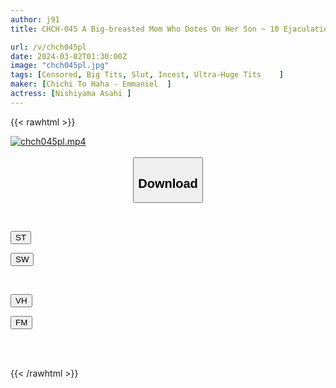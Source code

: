 ```yaml
---
author: j91
title: CHCH-045 A Big-breasted Mom Who Dotes On Her Son ~ 10 Ejaculations In One Night To Cheer Up Her Son Before His Exams ~

url: /v/chch045pl
date: 2024-03-02T01:30:00Z
image: "chch045pl.jpg"
tags: [Censored, Big Tits, Slut, Incest, Ultra-Huge Tits	]
maker: [Chichi To Haha - Emmaniel  ]
actress: [Nishiyama Asahi ]
---
```



{{< rawhtml >}}

<div class="video" data-videoid="roBgYV7vvLUbrVM">
    <a href="javascript:;">
        <img src="/v/chch045pl/chch045pl.jpg" width="WIDTH" height="HEIGHT" alt="chch045pl.mp4" loading="lazy">
    </a>
</div>

<script type="text/javascript" src="https://j91.asia/asset/on-demand-st.js"></script>

<br>
  <link rel="stylesheet" href="https://j91.asia/asset/bs5.css">
  
  <center>
  <button class="btn btn-primary" type="button" data-bs-toggle="collapse" data-bs-target=".multi-collapse" aria-expanded="false" aria-controls="multiCollapseExample1 multiCollapseExample2"><h2>Download</h2></button></center>
</p>
<div class="row">
  <div class="col">
    <div class="collapse multi-collapse" id="multiCollapseExample1">
      <div class="card card-body">
	      	      <br>
<div class="buttons">  
<p><a href="https://streamtape.to/v/roBgYV7vvLUbrVM" target="_blank"><button class="btn-hover color-3"><i class="fa fa-download"></i> ST</button></a></p>
<p><a href="https://cdnwish.com/mxlmt5jjnk1b" target="_blank"><button class="btn-hover color-2"><i class="fa fa-download"></i> SW</button></a></p></div>
    </div>
  </div>
</div>
  <div class="col">
    <div class="collapse multi-collapse" id="multiCollapseExample2">
      <div class="card card-body">
	      <br>
<div class="buttons">
<p><a href="https://vidhidepro.com/f/ohh5lzitz5lc"><button class="btn-hover color-9"><i class="fa fa-download"></i> VH</button></a></p>
<p><a href="https://filemoon.sx/d/ceuuv3x864fl"><button class="btn-hover color-8"><i class="fa fa-download"></i> FM</button></a></p></div>
<br><br>
      </div>
    </div>
  </div>
</div>

{{< /rawhtml >}}